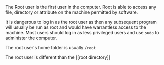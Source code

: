 The Root user is the first user in the computer. Root is able to access any file, directory or attribute on the machine permitted by software.

It is dangerous to log in as the root user as then any subsequent program will usually be run as root and would have warrantless access to the machine. Most users should log in as less privileged users and use `sudo` to administer the computer.

The root user's home folder is usually `/root`

The root user is different than the [[root directory]]